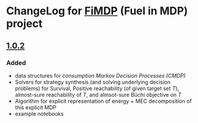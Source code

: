 # ChangeLog for [FiMDP](https://github.com/xblahoud/FiMDP) (Fuel in MDP) project

## [1.0.2]

### Added
 * data structures for *consumption Markov Decision Processes (CMDP)*
 * Solvers for strategy synthesis (and solving underlying decision problems) for Survival, Positive reachability 
 (of given target set $`T`$), almost-sure reachability of $`T`$, and almsot-sure Büchi objective on $`T`$
 * Algorithm for explicit representation of energy + MEC decomposition of this explicit MDP
 * example notebooks

[Unpublished]: https://github.com/xblahoud/FiMDP/tree/compare/pre1.0.2..HEAD
[1.0.2]: https://github.com/xblahoud/FiMDP/tree/pre1.0.2